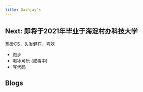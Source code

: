 ```yaml
---
title: Dashjay's
---
```



## Next: 即将于2021年毕业于海淀村办科技大学

热爱CS，头发健在，喜欢

- 跑步
- 喝冰可乐 (戒毒中)
- 写代码

<!-- 每天写Blog过于艰难，只能靠写写[**流水账**](./daily)才能勉强维持得了生活这样子。 -->

## Blogs
